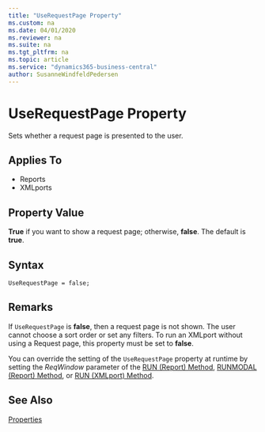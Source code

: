 ```yaml
---
title: "UseRequestPage Property"
ms.custom: na
ms.date: 04/01/2020
ms.reviewer: na
ms.suite: na
ms.tgt_pltfrm: na
ms.topic: article
ms.service: "dynamics365-business-central"
author: SusanneWindfeldPedersen
---
```


# UseRequestPage Property
Sets whether a request page is presented to the user.  
  
## Applies To  
  
- Reports  
- XMLports  
  
## Property Value  
**True** if you want to show a request page; otherwise, **false**. The default is **true**.

## Syntax
```
UseRequestPage = false;
```  
  
## Remarks  

If `UseRequestPage` is **false**, then a request page is not shown. The user cannot choose a sort order or set any filters. To run an XMLport without using a Request page, this property must be set to **false**.
  
You can override the setting of the `UseRequestPage` property at runtime by setting the *ReqWindow* parameter of the [RUN (Report) Method](../methods-auto/report/report-run-method.md), [RUNMODAL (Report) Method](../methods-auto/report/report-runmodal-method.md), or [RUN (XMLport) Method](../methods-auto/xmlport/xmlport-run-method.md).

## See Also
[Properties](devenv-properties.md)  